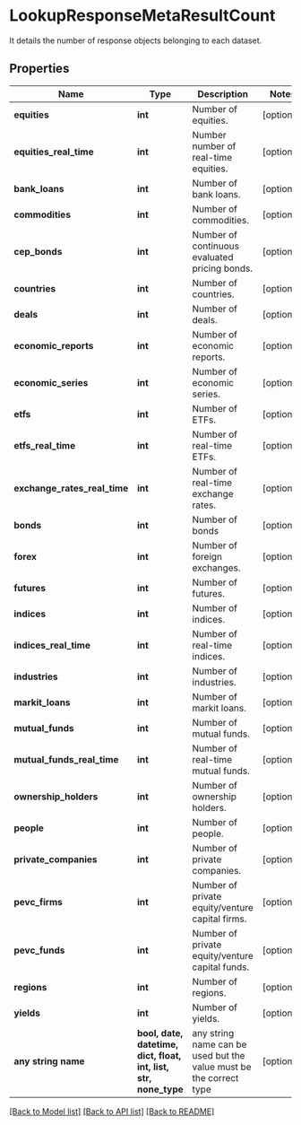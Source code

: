 # LookupResponseMetaResultCount

It details the number of response objects belonging to each dataset.

## Properties
Name | Type | Description | Notes
------------ | ------------- | ------------- | -------------
**equities** | **int** | Number of equities. | [optional] 
**equities_real_time** | **int** | Number number of real-time equities. | [optional] 
**bank_loans** | **int** | Number of bank loans. | [optional] 
**commodities** | **int** | Number of commodities. | [optional] 
**cep_bonds** | **int** | Number of continuous evaluated pricing bonds. | [optional] 
**countries** | **int** | Number of countries. | [optional] 
**deals** | **int** | Number of deals. | [optional] 
**economic_reports** | **int** | Number of economic reports. | [optional] 
**economic_series** | **int** | Number of economic series. | [optional] 
**etfs** | **int** | Number of ETFs. | [optional] 
**etfs_real_time** | **int** | Number of real-time ETFs. | [optional] 
**exchange_rates_real_time** | **int** | Number of real-time exchange rates. | [optional] 
**bonds** | **int** | Number of bonds | [optional] 
**forex** | **int** | Number of foreign exchanges. | [optional] 
**futures** | **int** | Number of futures. | [optional] 
**indices** | **int** | Number of indices. | [optional] 
**indices_real_time** | **int** | Number of real-time indices. | [optional] 
**industries** | **int** | Number of industries. | [optional] 
**markit_loans** | **int** | Number of markit loans. | [optional] 
**mutual_funds** | **int** | Number of mutual funds. | [optional] 
**mutual_funds_real_time** | **int** | Number of real-time mutual funds. | [optional] 
**ownership_holders** | **int** | Number of ownership holders. | [optional] 
**people** | **int** | Number of people. | [optional] 
**private_companies** | **int** | Number of private companies. | [optional] 
**pevc_firms** | **int** | Number of private equity/venture capital firms. | [optional] 
**pevc_funds** | **int** | Number of private equity/venture capital funds. | [optional] 
**regions** | **int** | Number of regions. | [optional] 
**yields** | **int** | Number of yields. | [optional] 
**any string name** | **bool, date, datetime, dict, float, int, list, str, none_type** | any string name can be used but the value must be the correct type | [optional]

[[Back to Model list]](../README.md#documentation-for-models) [[Back to API list]](../README.md#documentation-for-api-endpoints) [[Back to README]](../README.md)


